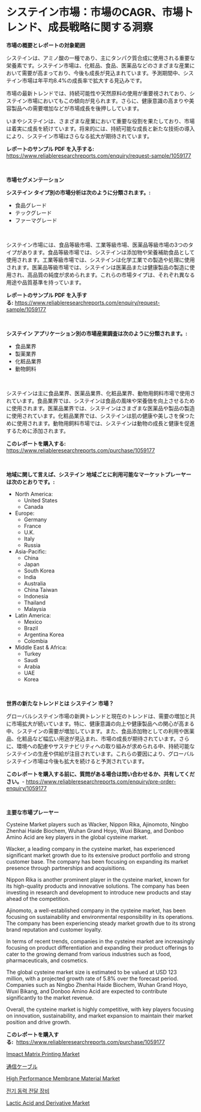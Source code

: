 <p><h1>システイン市場：市場のCAGR、市場トレンド、成長戦略に関する洞察</h1></p><p><strong>市場の概要とレポートの対象範囲</strong></p>
<p><p>システインは、アミノ酸の一種であり、主にタンパク質合成に使用される重要な栄養素です。システイン市場は、化粧品、食品、医薬品などのさまざまな産業において需要が高まっており、今後も成長が見込まれています。予測期間中、システイン市場は年平均8.4%の成長率で拡大する見込みです。</p><p>市場の最新トレンドでは、持続可能性や天然原料の使用が重要視されており、システイン市場においてもこの傾向が見られます。さらに、健康意識の高まりや美容製品への需要増加などが市場成長を後押ししています。</p><p>いまやシステインは、さまざまな産業において重要な役割を果たしており、市場は着実に成長を続けています。将来的には、持続可能な成長と新たな技術の導入により、システイン市場はさらなる拡大が期待されています。</p></p>
<p><strong>レポートのサンプル PDF を入手する:</strong> <a href="https://www.reliableresearchreports.com/enquiry/request-sample/1059177">https://www.reliableresearchreports.com/enquiry/request-sample/1059177</a></p>
<p>&nbsp;</p>
<p><strong>市場セグメンテーション</strong></p>
<p><strong>システイン タイプ別の市場分析は次のように分類されます。:</strong></p>
<p><ul><li>食品グレード</li><li>テックグレード</li><li>ファーマグレード</li></ul></p>
<p>&nbsp;</p>
<p><p>システイン市場には、食品等級市場、工業等級市場、医薬品等級市場の3つのタイプがあります。食品等級市場では、システインは添加物や栄養補助食品として使用されます。工業等級市場では、システインは化学工業での製造や処理に使用されます。医薬品等級市場では、システインは医薬品または健康製品の製造に使用され、高品質の純度が求められます。これらの市場タイプは、それぞれ異なる用途や品質基準を持っています。</p></p>
<p><strong>レポートのサンプル PDF を入手する:</strong>&nbsp;<a href="https://www.reliableresearchreports.com/enquiry/request-sample/1059177">https://www.reliableresearchreports.com/enquiry/request-sample/1059177</a></p>
<p>&nbsp;</p>
<p><strong> システイン アプリケーション別の市場産業調査は次のように分類されます。:</strong></p>
<p><ul><li>食品業界</li><li>製薬業界</li><li>化粧品業界</li><li>動物飼料</li></ul></p>
<p>&nbsp;</p>
<p><p>システインは主に食品業界、医薬品業界、化粧品業界、動物用飼料市場で使用されています。食品業界では、システインは食品の風味や栄養価を向上させるために使用されます。医薬品業界では、システインはさまざまな医薬品や製品の製造に使用されています。化粧品業界では、システインは肌の健康や美しさを保つために使用されます。動物用飼料市場では、システインは動物の成長と健康を促進するために添加されます。</p></p>
<p><strong>このレポートを購入する:</strong>&nbsp; <a href="https://www.reliableresearchreports.com/purchase/1059177">https://www.reliableresearchreports.com/purchase/1059177</a></p>
<p>&nbsp;</p>
<p><strong>地域に関して言えば、システイン 地域ごとに利用可能なマーケットプレーヤーは次のとおりです。:</strong></p>
<p><ul>
    <li>
        North America:
        <ul>
            <li>United States</li>
            <li>Canada</li>
        </ul>
    </li>
    <li>
        Europe:
        <ul>
            <li>Germany</li>
            <li>France</li>
            <li>U.K.</li>
            <li>Italy</li>
            <li>Russia</li>
        </ul>
    </li>
    <li>
        Asia-Pacific:
        <ul>
            <li>China</li>
            <li>Japan</li>
            <li>South Korea</li>
            <li>India</li>
            <li>Australia</li>
            <li>China Taiwan</li>
            <li>Indonesia</li>
            <li>Thailand</li>
            <li>Malaysia</li>
        </ul>
    </li>
    <li>
        Latin America:
        <ul>
            <li>Mexico</li>
            <li>Brazil</li>
            <li>Argentina Korea</li>
            <li>Colombia</li>
        </ul>
    </li>
    <li>
        Middle East & Africa:
        <ul>
            <li>Turkey</li>
            <li>Saudi</li>
            <li>Arabia</li>
            <li>UAE</li>
            <li>Korea</li>
        </ul>
    </li>
    </ul></p>
<p>&nbsp;</p>
<p><strong>世界の新たなトレンドとは システイン 市場？</strong></p>
<p><p>グローバルシステイン市場の新興トレンドと現在のトレンドは、需要の増加と共に市場拡大が続いています。特に、健康意識の向上や健康製品への関心が高まる中、システインの需要が増加しています。また、食品添加物としての利用や医薬品、化粧品など幅広い用途が見込まれ、市場の成長が期待されています。さらに、環境への配慮やサステナビリティへの取り組みが求められる中、持続可能なシステインの生産や供給が注目されています。これらの要因により、グローバルシステイン市場は今後も拡大を続けると予測されています。</p></p>
<p><strong>このレポートを購入する前に、質問がある場合は問い合わせるか、共有してください。</strong>- <a href="https://www.reliableresearchreports.com/enquiry/pre-order-enquiry/1059177">https://www.reliableresearchreports.com/enquiry/pre-order-enquiry/1059177</a></p>
<p>&nbsp;</p>
<p><strong>主要な市場プレーヤー</strong></p>
<p><p>Cysteine Market players such as Wacker, Nippon Rika, Ajinomoto, Ningbo Zhenhai Haide Biochem, Wuhan Grand Hoyo, Wuxi Bikang, and Donboo Amino Acid are key players in the global cysteine market.</p><p>Wacker, a leading company in the cysteine market, has experienced significant market growth due to its extensive product portfolio and strong customer base. The company has been focusing on expanding its market presence through partnerships and acquisitions.</p><p>Nippon Rika is another prominent player in the cysteine market, known for its high-quality products and innovative solutions. The company has been investing in research and development to introduce new products and stay ahead of the competition.</p><p>Ajinomoto, a well-established company in the cysteine market, has been focusing on sustainability and environmental responsibility in its operations. The company has been experiencing steady market growth due to its strong brand reputation and customer loyalty.</p><p>In terms of recent trends, companies in the cysteine market are increasingly focusing on product differentiation and expanding their product offerings to cater to the growing demand from various industries such as food, pharmaceuticals, and cosmetics.</p><p>The global cysteine market size is estimated to be valued at USD 123 million, with a projected growth rate of 5.8% over the forecast period. Companies such as Ningbo Zhenhai Haide Biochem, Wuhan Grand Hoyo, Wuxi Bikang, and Donboo Amino Acid are expected to contribute significantly to the market revenue.</p><p>Overall, the cysteine market is highly competitive, with key players focusing on innovation, sustainability, and market expansion to maintain their market position and drive growth.</p></p>
<p><strong>このレポートを購入する:</strong>&nbsp;&nbsp;<a href="https://www.reliableresearchreports.com/purchase/1059177">https://www.reliableresearchreports.com/purchase/1059177</a></p>
<p><p><a href="https://issuu.com/reportprime-2/docs/impact-matrix-printing-market-size-2030.pptx">Impact Matrix Printing Market</a></p><p><a href="https://github.com/bevdtkn4419963/Market-Research-Report-List-1/blob/main/3087629561.md">通信ケーブル</a></p><p><a href="https://github.com/prosalinda88/Market-Research-Report-List-3/blob/main/high-performance-membrane-material-market.md">High Performance Membrane Material Market</a></p><p><a href="https://github.com/vsoq0zknh59/Market-Research-Report-List-1/blob/main/6771430253.md">전기 동력 전달 장비</a></p><p><a href="https://github.com/globismark/Market-Research-Report-List-2/blob/main/lactic-acid-and-derivative-market.md">Lactic Acid and Derivative Market</a></p></p>